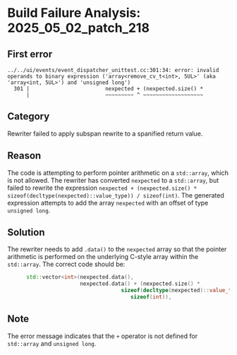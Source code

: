 # Build Failure Analysis: 2025_05_02_patch_218

## First error

```
../../ui/events/event_dispatcher_unittest.cc:301:34: error: invalid operands to binary expression ('array<remove_cv_t<int>, 5UL>' (aka 'array<int, 5UL>') and 'unsigned long')
  301 |                        nexpected + (nexpected.size() *
      |                        ~~~~~~~~~ ^ ~~~~~~~~~~~~~~~~~~~
```

## Category

Rewriter failed to apply subspan rewrite to a spanified return value.

## Reason

The code is attempting to perform pointer arithmetic on a `std::array`, which is not allowed. The rewriter has converted `nexpected` to a `std::array`, but failed to rewrite the expression `nexpected + (nexpected.size() * sizeof(decltype(nexpected)::value_type)) / sizeof(int)`. The generated expression attempts to add the array `nexpected` with an offset of type `unsigned long`.

## Solution

The rewriter needs to add `.data()` to the `nexpected` array so that the pointer arithmetic is performed on the underlying C-style array within the `std::array`. The correct code should be:
```c++
      std::vector<int>(nexpected.data(),
                       nexpected.data() + (nexpected.size() *
                                    sizeof(decltype(nexpected)::value_type)) /
                                       sizeof(int)),
```

## Note

The error message indicates that the `+` operator is not defined for `std::array` and `unsigned long`.